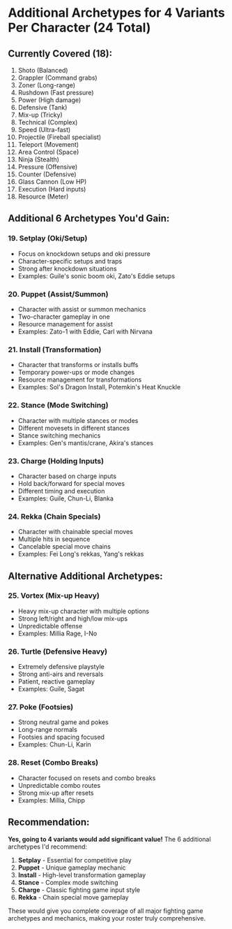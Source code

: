 # Additional Archetypes for 4 Variants Per Character (24 Total)

## Currently Covered (18):
1. Shoto (Balanced)
2. Grappler (Command grabs)
3. Zoner (Long-range)
4. Rushdown (Fast pressure)
5. Power (High damage)
6. Defensive (Tank)
7. Mix-up (Tricky)
8. Technical (Complex)
9. Speed (Ultra-fast)
10. Projectile (Fireball specialist)
11. Teleport (Movement)
12. Area Control (Space)
13. Ninja (Stealth)
14. Pressure (Offensive)
15. Counter (Defensive)
16. Glass Cannon (Low HP)
17. Execution (Hard inputs)
18. Resource (Meter)

## Additional 6 Archetypes You'd Gain:

### 19. **Setplay** (Oki/Setup)
- Focus on knockdown setups and oki pressure
- Character-specific setups and traps
- Strong after knockdown situations
- Examples: Guile's sonic boom oki, Zato's Eddie setups

### 20. **Puppet** (Assist/Summon)
- Character with assist or summon mechanics
- Two-character gameplay in one
- Resource management for assist
- Examples: Zato-1 with Eddie, Carl with Nirvana

### 21. **Install** (Transformation)
- Character that transforms or installs buffs
- Temporary power-ups or mode changes
- Resource management for transformations
- Examples: Sol's Dragon Install, Potemkin's Heat Knuckle

### 22. **Stance** (Mode Switching)
- Character with multiple stances or modes
- Different movesets in different stances
- Stance switching mechanics
- Examples: Gen's mantis/crane, Akira's stances

### 23. **Charge** (Holding Inputs)
- Character based on charge inputs
- Hold back/forward for special moves
- Different timing and execution
- Examples: Guile, Chun-Li, Blanka

### 24. **Rekka** (Chain Specials)
- Character with chainable special moves
- Multiple hits in sequence
- Cancelable special move chains
- Examples: Fei Long's rekkas, Yang's rekkas

## Alternative Additional Archetypes:

### 25. **Vortex** (Mix-up Heavy)
- Heavy mix-up character with multiple options
- Strong left/right and high/low mix-ups
- Unpredictable offense
- Examples: Millia Rage, I-No

### 26. **Turtle** (Defensive Heavy)
- Extremely defensive playstyle
- Strong anti-airs and reversals
- Patient, reactive gameplay
- Examples: Guile, Sagat

### 27. **Poke** (Footsies)
- Strong neutral game and pokes
- Long-range normals
- Footsies and spacing focused
- Examples: Chun-Li, Karin

### 28. **Reset** (Combo Breaks)
- Character focused on resets and combo breaks
- Unpredictable combo routes
- Strong mix-up after resets
- Examples: Millia, Chipp

## Recommendation:

**Yes, going to 4 variants would add significant value!** The 6 additional archetypes I'd recommend:

1. **Setplay** - Essential for competitive play
2. **Puppet** - Unique gameplay mechanic
3. **Install** - High-level transformation gameplay
4. **Stance** - Complex mode switching
5. **Charge** - Classic fighting game input style
6. **Rekka** - Chain special move gameplay

These would give you complete coverage of all major fighting game archetypes and mechanics, making your roster truly comprehensive.